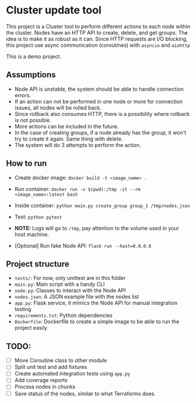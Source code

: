 # Cluster update tool
This project is a Cluster tool to perform different actions to each node within the cluster.
Nodes have an HTTP API to create, delete, and get groups. The idea is to make it as robust as it can. 
Since HTTP requests are I/O blocking, this project use async communication (coroutines) with `asyncio` and `aiohttp`
 
This is a demo project.
 
## Assumptions
- Node API is unstable, the system should be able to handle connection errors.
- If an action can not be performed in one node or more for connection issues, all nodes will be rolled back.
- Since rollback also consumes HTTP, there is a possibility where rollback is not possible.
- More actions can be included in the future.
- In the case of creating groups, if a node already has the group, it won't try to create it again. Same thing with delete.
- The system will do 3 attempts to perform the action.
 
 
## How to run
- Create docker image: `docker build -t <image_name> .`
- Run container: `docker run -v $(pwd):/tmp -it --rm <image_name>:latest bash`
- Inside container: `python main.py create_group group_1 /tmp/nodes.json`
- Test: `python pytest`
 
- **NOTE:** Logs will go to `/tmp`, pay attention to the volume used in your host machine.
 
- [Optional] Run fake Node API: `flask run --host=0.0.0.0`
 
## Project structure
- `tests/`: For now, only unittest are in this folder
- `main.py`: Main script with a handy CLI
- `node.py`: Classes to interact with the Node API
- `nodes.json`: A JSON example file with the nodes list
- `app.py`: Flask service, it mimics the Node API for manual integration testing
- `requirements.txt`: Python dependencies
- `Dockerfile`: Dockerfile to create a simple image to be able to run the project easily
 
## TODO:
- [ ] Move Coroutine class to other module
- [ ] Split unit test and add fixtures
- [ ] Create automated integration tests using `app.py`
- [ ] Add coverage reports
- [ ] Process nodes in chunks
- [ ] Save status of the nodes, similar to what Terraforms does.